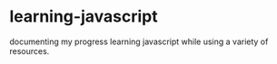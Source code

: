 # learning-javascript

documenting my progress learning javascript while using a variety of resources.
